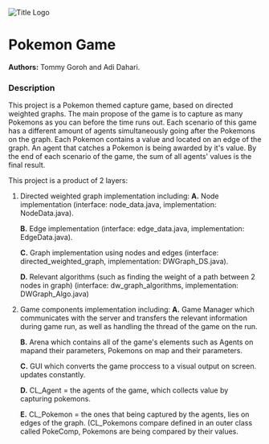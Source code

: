![Title Logo](https://www.pikpng.com/pngl/m/31-319697_pokemon-logo-png-transparent-pokemon-logo-png-images.png)

# Pokemon Game

**Authors:** Tommy Goroh and Adi Dahari.



### Description
This project is a Pokemon themed capture game, based on directed weighted graphs. 
The main propose of the game is to capture as many Pokemons as you can before the time runs out.
Each scenario of this game has a different amount of agents simultaneously going after the Pokemons on the graph.
Each Pokemon contains a value and located on an edge of the graph.
An agent that catches a Pokemon is being awarded by it's value.
By the end of each scenario of the game, the sum of all agents' values is the final result.

This project is a product of 2 layers:
1. Directed weighted graph implementation including:
	**A.** Node implementation 
	(interface: node_data.java, implementation: NodeData.java).
	
	**B.** Edge implementation 
	(interface: edge_data.java, implementation: EdgeData.java).
	
	**C.** Graph implementation using nodes and edges 
	(interface: directed_weighted_graph, implementation: DWGraph_DS.java).
	
	**D.** Relevant algorithms (such as finding the weight of a path between 2 nodes in graph)
	(interface: dw_graph_algorithms, implementation: DWGraph_Algo.java)

2. Game components implementation including:
	**A.** Game Manager which communicates with the server and transfers the relevant information during game run, as well as handling the thread of the game on the run.
	
	**B.** Arena which contains all of the game's elements such as Agents on mapand their parameters, Pokemons on map and their parameters.
	
	**C.** GUI which converts the game proccess to a visual output on screen. updates constantly.
	
	**D.** CL_Agent = the agents of the game, which collects value by capturing pokemons.
	
	**E.** CL_Pokemon = the ones that being captured by the agents, lies on edges of the graph.
	(CL_Pokemons compare defined in an outer class called PokeComp, Pokemons are being compared by their values.


